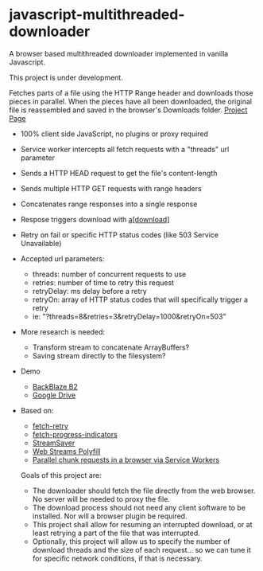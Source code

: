 # javascript-multithreaded-downloader
A browser based multithreaded downloader implemented in vanilla Javascript.

This project is under development.

Fetches parts of a file using the HTTP Range header and downloads those pieces in parallel. When the pieces have all been downloaded, the original file is reassembled and saved in the browser's Downloads folder. [Project Page](https://backblaze-b2-samples.github.io/multithreaded-downloader-js/)

* 100% client side JavaScript, no plugins or proxy required
* Service worker intercepts all fetch requests with a "threads" url parameter
* Sends a HTTP HEAD request to get the file's content-length
* Sends multiple HTTP GET requests with range headers
* Concatenates range responses into a single response
* Respose triggers download with [a[download]](https://developer.mozilla.org/en-US/docs/Web/HTML/Element/a#attr-download)
* Retry on fail or specific HTTP status codes (like 503 Service Unavailable)

* Accepted url parameters:
  - threads: number of concurrent requests to use
  - retries: number of time to retry this request
  - retryDelay: ms delay before a retry
  - retryOn: array of HTTP status codes that will specifically trigger a retry
  * ie: "?threads=8&retries=3&retryDelay=1000&retryOn=503"

* More research is needed:
  - Transform stream to concatenate ArrayBuffers?
  - Saving stream directly to the filesystem?

* Demo
  - [BackBlaze B2](https://backblaze-b2-samples.github.io/multithreaded-downloader-js/backBlaze.html)
  - [Google Drive](https://backblaze-b2-samples.github.io/multithreaded-downloader-js/googleDrive.html)


* Based on:
  - [fetch-retry](https://github.com/jonbern/fetch-retry)
  - [fetch-progress-indicators](https://github.com/AnthumChris/fetch-progress-indicators)
  - [StreamSaver](https://github.com/jimmywarting/StreamSaver.js)
  - [Web Streams Polyfill](https://github.com/creatorrr/web-streams-polyfill)
  - [Parallel chunk requests in a browser via Service Workers](https://blog.ghaiklor.com/parallel-chunk-requests-in-a-browser-via-service-workers-7be10be2b75f)


  Goals of this project are:
  * The downloader should fetch the file directly from the web browser. No server will be needed to proxy the file.
  * The download process should not need any client software to be installed. Nor will a browser plugin be required.
  * This project shall allow for resuming an interrupted download, or at least retrying a part of the file that was interrupted.
  * Optionally, this project will allow us to specify the number of download threads and the size of each request... so we can tune it for specific network conditions, if that is necessary.
